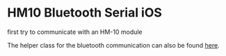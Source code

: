# HM10 Bluetooth Serial iOS
first try to communicate with an HM-10 module

The helper class for the bluetooth communication can also be found [here](https://github.com/hoiberg/SwiftBluetoothSerial).
